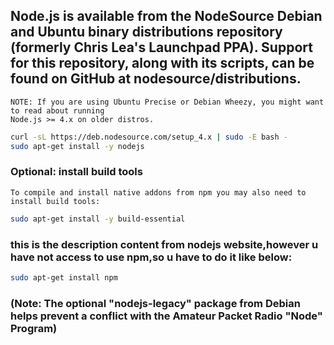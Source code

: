 ## Node.js is available from the NodeSource Debian and Ubuntu binary distributions repository (formerly Chris Lea's Launchpad PPA). Support for this repository, along with its scripts, can be found on GitHub at nodesource/distributions.

    NOTE: If you are using Ubuntu Precise or Debian Wheezy, you might want to read about running 
    Node.js >= 4.x on older distros.
```Bash
curl -sL https://deb.nodesource.com/setup_4.x | sudo -E bash -
sudo apt-get install -y nodejs
```

### Optional: install build tools

    To compile and install native addons from npm you may also need to install build tools:
```Bash
sudo apt-get install -y build-essential
```
### this is the description content from nodejs website,however u have not access to use npm,so u have to do it like below:
```Bash
sudo apt-get install npm
```
### (Note: The optional "nodejs-legacy" package from Debian helps prevent a conflict with the Amateur Packet Radio "Node" Program)
